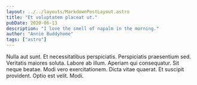 ```yaml
---
layout: ../../layouts/MarkdownPostLayout.astro
title: "Et voluptatem placeat ut."
pubDate: 2020-06-13
description: "I love the smell of napalm in the morning."
author: "Annie Buddyhome"
tags: ["astro"]
---
```


Nulla aut sunt. Et necessitatibus perspiciatis. Perspiciatis praesentium sed. Veritatis maiores soluta. Labore ab illum. Aperiam qui consequatur. Sit neque beatae. Modi vero exercitationem. Dicta vitae quaerat. Et suscipit provident. Optio est velit. Modi.

